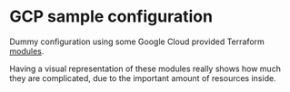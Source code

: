 # GCP sample configuration

Dummy configuration using some Google Cloud provided Terraform [modules](https://registry.terraform.io/modules/terraform-google-modules).

Having a visual representation of these modules really shows how much they are complicated, due to the important amount of resources inside.
